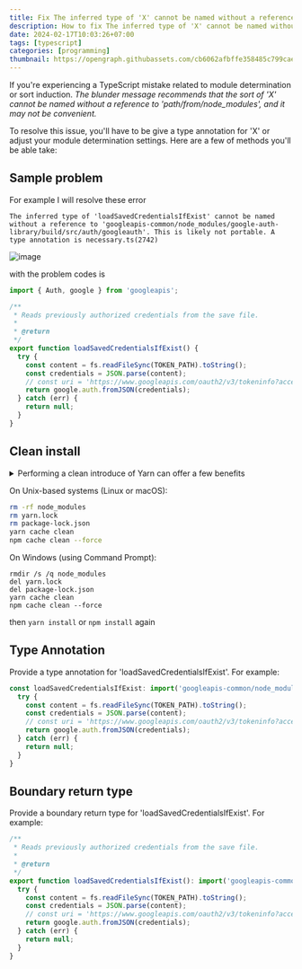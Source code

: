 ```yaml
---
title: Fix The inferred type of 'X' cannot be named without a reference
description: How to fix The inferred type of 'X' cannot be named without a reference to 'path'. This is likely not portable. A type annotation is necessary.
date: 2024-02-17T10:03:26+07:00
tags: [typescript]
categories: [programming]
thumbnail: https://opengraph.githubassets.com/cb6062afbffe358485c799cae3d14f62e49207fe63b6ed7a7d7b3dbe598f1f63/reduxjs/redux-toolkit/issues/1806
---
```


If you're experiencing a TypeScript mistake related to module determination or sort induction. 
_The blunder message recommends that the sort of 'X' cannot be named without a reference to 'path/from/node_modules', and it may not be convenient._

To resolve this issue, you'll have to be give a type annotation for 'X' or adjust your module determination settings. 
Here are a few of methods you'll be able take:

## Sample problem

For example I will resolve these error

```log
The inferred type of 'loadSavedCredentialsIfExist' cannot be named without a reference to 'googleapis-common/node_modules/google-auth-library/build/src/auth/googleauth'. This is likely not portable. A type annotation is necessary.ts(2742)
```
![image](https://github.com/dimaslanjaka/source-posts/assets/12471057/01783fa3-de3d-4b37-9ed1-c51238b10164)

with the problem codes is

```typescript
import { Auth, google } from 'googleapis';

/**
 * Reads previously authorized credentials from the save file.
 *
 * @return
 */
export function loadSavedCredentialsIfExist() {
  try {
    const content = fs.readFileSync(TOKEN_PATH).toString();
    const credentials = JSON.parse(content);
    // const uri = 'https://www.googleapis.com/oauth2/v3/tokeninfo?access_token=' + credentials.accestoken;
    return google.auth.fromJSON(credentials);
  } catch (err) {
    return null;
  }
}
```

## Clean install

<details>
  <summary>Performing a clean introduce of Yarn can offer a few benefits</summary>
  
  1. **Guarantees a New Begin:** Expelling any existing establishments and arrangements guarantees simply begin with a clean slate. This will be accommodating on the off chance that you've experienced issues or irregularities along with your past Yarn setup.
  
  2. **Settle Dependency Conflicts:** A clean introduce makes a difference in settling potential reliance clashes or issues with obsolete bundles. It guarantees merely bring the most recent forms of Yarn and its dependencies.
  
  3. **Dodges Versioning Issues:** Over time, you might have different forms of Yarn introduced on your framework. A clean introduce guarantees merely are working with the most recent steady form, diminishing the chance of versioning issues.
  
  4. **Makes strides Framework Soundness:** Evacuating any leftovers of past establishments can contribute to a more steady and unsurprising environment. It makes a difference in avoiding unforeseen behavior caused by obsolete or clashing setups.
  
  5. **Improves Security:** Remaining up-to-date with the most recent forms of bundle directors is vital for security. A clean introduce guarantees simply have the foremost later form of Yarn, which may incorporate security patches and advancements.
  
  6. **Tackles Establishment Issues:** In the event that you've experienced troubles amid the establishment of Yarn or have issues related to lost conditions, a clean introduce can offer assistance resolve these issues.
  
  7. **Simplifies Troubleshooting:** When looking for offer assistance or investigating issues with Yarn, beginning with a clean establishment gives a steady standard. It makes it simpler for others to help you, as they won't got to consider potential complications from past configurations.
  
  8. **Advances Best Practices:** Intermittently performing clean installs could be a great hone to preserve a solid improvement environment. It guarantees that you're working with an optimized setup and diminishes the probability of experiencing unforeseen issues.
</details>

On Unix-based systems (Linux or macOS):

```bash
rm -rf node_modules
rm yarn.lock
rm package-lock.json
yarn cache clean
npm cache clean --force
```

On Windows (using Command Prompt):

```batch
rmdir /s /q node_modules
del yarn.lock
del package-lock.json
yarn cache clean
npm cache clean --force
```

then `yarn install` or `npm install` again

## Type Annotation

Provide a type annotation for 'loadSavedCredentialsIfExist'. For example:

```ts
const loadSavedCredentialsIfExist: import('googleapis-common/node_modules/google-auth-library/build/src/auth/googleauth').JSONClient = function () {
  try {
    const content = fs.readFileSync(TOKEN_PATH).toString();
    const credentials = JSON.parse(content);
    // const uri = 'https://www.googleapis.com/oauth2/v3/tokeninfo?access_token=' + credentials.accestoken;
    return google.auth.fromJSON(credentials);
  } catch (err) {
    return null;
  }
}
```

## Boundary return type

Provide a boundary return type for 'loadSavedCredentialsIfExist'. For example:

```ts
/**
 * Reads previously authorized credentials from the save file.
 *
 * @return
 */
export function loadSavedCredentialsIfExist(): import('googleapis-common/node_modules/google-auth-library/build/src/auth/googleauth').JSONClient {
  try {
    const content = fs.readFileSync(TOKEN_PATH).toString();
    const credentials = JSON.parse(content);
    // const uri = 'https://www.googleapis.com/oauth2/v3/tokeninfo?access_token=' + credentials.accestoken;
    return google.auth.fromJSON(credentials);
  } catch (err) {
    return null;
  }
}
```
